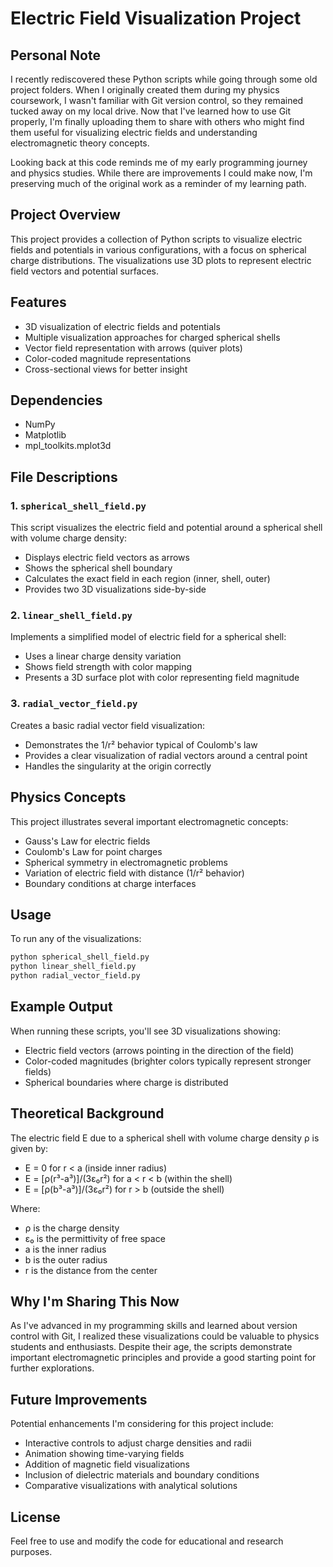 # Electric Field Visualization Project

## Personal Note

I recently rediscovered these Python scripts while going through some old project folders. When I originally created them during my physics coursework, I wasn't familiar with Git version control, so they remained tucked away on my local drive. Now that I've learned how to use Git properly, I'm finally uploading them to share with others who might find them useful for visualizing electric fields and understanding electromagnetic theory concepts.

Looking back at this code reminds me of my early programming journey and physics studies. While there are improvements I could make now, I'm preserving much of the original work as a reminder of my learning path.

## Project Overview

This project provides a collection of Python scripts to visualize electric fields and potentials in various configurations, with a focus on spherical charge distributions. The visualizations use 3D plots to represent electric field vectors and potential surfaces.

## Features

- 3D visualization of electric fields and potentials
- Multiple visualization approaches for charged spherical shells
- Vector field representation with arrows (quiver plots)
- Color-coded magnitude representations
- Cross-sectional views for better insight

## Dependencies

- NumPy
- Matplotlib
- mpl_toolkits.mplot3d

## File Descriptions

### 1. `spherical_shell_field.py`

This script visualizes the electric field and potential around a spherical shell with volume charge density:
- Displays electric field vectors as arrows
- Shows the spherical shell boundary
- Calculates the exact field in each region (inner, shell, outer)
- Provides two 3D visualizations side-by-side

### 2. `linear_shell_field.py`

Implements a simplified model of electric field for a spherical shell:
- Uses a linear charge density variation
- Shows field strength with color mapping
- Presents a 3D surface plot with color representing field magnitude

### 3. `radial_vector_field.py`

Creates a basic radial vector field visualization:
- Demonstrates the 1/r² behavior typical of Coulomb's law
- Provides a clear visualization of radial vectors around a central point
- Handles the singularity at the origin correctly

## Physics Concepts

This project illustrates several important electromagnetic concepts:
- Gauss's Law for electric fields
- Coulomb's Law for point charges
- Spherical symmetry in electromagnetic problems
- Variation of electric field with distance (1/r² behavior)
- Boundary conditions at charge interfaces

## Usage

To run any of the visualizations:

```bash
python spherical_shell_field.py
python linear_shell_field.py
python radial_vector_field.py
```

## Example Output

When running these scripts, you'll see 3D visualizations showing:
- Electric field vectors (arrows pointing in the direction of the field)
- Color-coded magnitudes (brighter colors typically represent stronger fields)
- Spherical boundaries where charge is distributed

## Theoretical Background

The electric field E due to a spherical shell with volume charge density ρ is given by:
- E = 0 for r < a (inside inner radius)
- E = [ρ(r³-a³)]/(3ε₀r²) for a < r < b (within the shell)
- E = [ρ(b³-a³)]/(3ε₀r²) for r > b (outside the shell)

Where:
- ρ is the charge density
- ε₀ is the permittivity of free space
- a is the inner radius
- b is the outer radius
- r is the distance from the center

## Why I'm Sharing This Now

As I've advanced in my programming skills and learned about version control with Git, I realized these visualizations could be valuable to physics students and enthusiasts. Despite their age, the scripts demonstrate important electromagnetic principles and provide a good starting point for further explorations.

## Future Improvements

Potential enhancements I'm considering for this project include:
- Interactive controls to adjust charge densities and radii
- Animation showing time-varying fields
- Addition of magnetic field visualizations
- Inclusion of dielectric materials and boundary conditions
- Comparative visualizations with analytical solutions

## License
Feel free to use and modify the code for educational and research purposes.